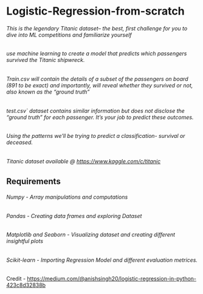 # Logistic-Regression-from-scratch

######  This is the legendary Titanic dataset– the best, first challenge for you to dive into ML competitions and familiarize yourself
######  use machine learning to create a model that predicts which passengers survived the Titanic shipwreck.
######  Train.csv will contain the details of a subset of the passengers on board (891 to be exact) and importantly, will reveal whether they survived or not, also known as the “ground truth”
######  test.csv` dataset contains similar information but does not disclose the “ground truth” for each passenger. It’s your job to predict these outcomes.
######  Using the patterns we’ll be trying to predict a classification- survival or deceased. 
###### Titanic dataset available @ https://www.kaggle.com/c/titanic

##  Requirements
######  Numpy - Array manipulations and computations
######  Pandas - Creating data frames and exploring Dataset
######  Matplotlib and Seaborn - Visualizing dataset and creating different insightful plots
######  Scikit-learn - Importing Regression Model and different evaluation metrices.

Credit - https://medium.com/@anishsingh20/logistic-regression-in-python-423c8d32838b
